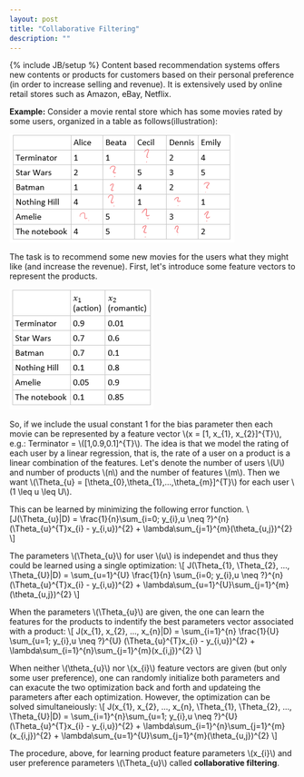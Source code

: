 ```yaml
---
layout: post
title: "Collaborative Filtering"
description: ""
---
```

{% include JB/setup %}
Content based recommendation systems offers new contents or products for customers based on their personal preference (in order to increase selling and revenue). It is extensively used by online retail stores such as Amazon, eBay, Netflix.

**Example:** Consider a movie rental store which has some movies rated by some users, organized in a table as follows(illustration):

![cf1](./images/cf1.png)

The task is to recommend some new movies for the users what they might like (and increase the revenue).
First, let's introduce some feature vectors to represent the products.

![cf2](./images/cf2.png)

So, if we include the usual constant 1 for the bias parameter then each movie can be represented by a feature vector \\(x = [1, x_{1}, x_{2}]^{T}\\), e.g.: Terminator = \\([1,0.9,0.1]^{T}\\).
The idea is that we model the rating of each user by a linear regression, that is, the rate of a user on a product is a linear combination of the features. Let's denote the number of users \\(U\\) and number of products \\(n\\) and the number of features \\(m\\). Then we want \\(\Theta_{u} = [\theta_{0},\theta_{1},...,\theta_{m}]^{T}\\) for each user \\(1 \leq u \leq U\\).

This can be learned by minimizing the following error function.
\\[J(\Theta_{u}|D) = \frac{1}{n}\sum_{i=0; y_{i},u \neq ?}^{n}(\Theta_{u}^{T}x_{i} - y_{i,u})^{2} + \lambda\sum_{j=1}^{m}(\theta_{u,j})^{2} \\]

The parameters \\(\Theta_{u}\\) for user \\(u\\) is independet and thus they could be learned using a single optimization:
\\[ J(\Theta_{1}, \Theta_{2}, ..., \Theta_{U}|D) = \sum_{u=1}^{U} \frac{1}{n} \sum_{i=0; y_{i},u \neq ?}^{n} (\Theta_{u}^{T}x_{i} - y_{i,u})^{2} + \lambda\sum_{u=1}^{U}\sum_{j=1}^{m}(\theta_{u,j})^{2}  \\]

When the parameters \\(\Theta_{u}\\) are given, the one can learn the features for the products to indentify the best parameters vector associated with a product:
\\[ J(x_{1}, x_{2}, ..., x_{n}|D) = \sum_{i=1}^{n} \frac{1}{U} \sum_{u=1; y_{i},u \neq ?}^{U} (\Theta_{u}^{T}x_{i} - y_{i,u})^{2} + \lambda\sum_{i=1}^{n}\sum_{j=1}^{m}(x_{i,j})^{2}  \\]

When neither \\(\theta_{u}\\) nor \\(x_{i}\\) feature vectors are given (but only some user preference), one can randomly initialize both parameters and can exacute the two optimization back and forth and updateing the parameters after each optimization. However, the optimization can be solved simultaneiously:
\\[ J(x_{1}, x_{2}, ..., x_{n}, \Theta_{1}, \Theta_{2}, ..., \Theta_{U}|D) = \sum_{i=1}^{n}\sum_{u=1; y_{i},u \neq ?}^{U} (\Theta_{u}^{T}x_{i} - y_{i,u})^{2} + \lambda\sum_{i=1}^{n}\sum_{j=1}^{m}(x_{i,j})^{2} + \lambda\sum_{u=1}^{U}\sum_{j=1}^{m}(\theta_{u,j})^{2} \\]

The procedure, above, for learning product feature parameters \\(x_{i}\\) and user preference parameters \\(\Theta_{u}\\) called **collaborative filtering**. 